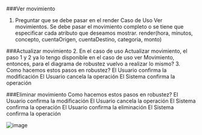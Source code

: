 ###Ver movimiento
1. Preguntar que se debe pasar en el render Caso de Uso Ver movimientos. Se debe pasar el movimiento completo o se tiene que especificar cada atributo que deseamos mostrar.
render(hora, minutos, concepto, cuentaOrigen, cuentaDestino, categoria, monto)

###Actualizar movimiento
2. En el caso de uso Actualizar movimiento, el paso 1 y 2 ya lo tengo disponible en el caso de uso ver Movimiento, entonces, para el diagrama de robustez vuelvo a realizar lo mismo?
3. Como hacemos estos pasos en robustez?
         El Usuario confirma la modificación
                 El Usuario cancela la operación
         El Sistema confirma la operación
         
###Eliminar movimiento
Como hacemos estos pasos en robustez?
         El Usuario confirma la modificación
                 El Usuario cancela la operación
         El Sistema confirma la operación
         El Usuario confirma la eliminación
		 El Sistema confirma la operación

   ![image](https://github.com/user-attachments/assets/36711fde-5754-4885-b018-53a53c3e834b)
